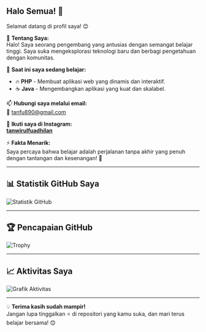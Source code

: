 ## Halo Semua! 👋

Selamat datang di profil saya! 😊  

🌟 **Tentang Saya:**  
Halo! Saya seorang pengembang yang antusias dengan semangat belajar tinggi. Saya suka mengeksplorasi teknologi baru dan berbagi pengetahuan dengan komunitas.  

🌱 **Saat ini saya sedang belajar:**  
- 🔥 **PHP** - Membuat aplikasi web yang dinamis dan interaktif.  
- ☕ **Java** - Mengembangkan aplikasi yang kuat dan skalabel.  

📫 **Hubungi saya melalui email:**  
📧 [tanfu890@gmail.com](mailto:tanfu890@gmail.com)  

📸 **Ikuti saya di Instagram:**  
[**tanwirulfuadhilan**](https://www.instagram.com/tanwirulfuadilan?igshid=anc2a3ZjN21zZWR5)  

⚡ **Fakta Menarik:**  
Saya percaya bahwa belajar adalah perjalanan tanpa akhir yang penuh dengan tantangan dan kesenangan! 🚀  

---  

## 📊 Statistik GitHub Saya  

![Statistik GitHub](https://github-readme-stats.vercel.app/api?username=tanwirul890&show_icons=true&theme=radical)  

---  

## 🏆 Pencapaian GitHub  

![Trophy](https://github-profile-trophy.vercel.app/?username=tanwirul890&theme=onedark)  

---  

## 📈 Aktivitas Saya  

![Grafik Aktivitas](https://github-readme-activity-graph.vercel.app/graph?username=tanwirul890&theme=react-dark&hide_border=true&area=true)  

---  



💡 **Terima kasih sudah mampir!**  
Jangan lupa tinggalkan ⭐ di repositori yang kamu suka, dan mari terus belajar bersama! 😊